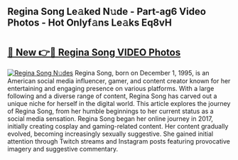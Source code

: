 ## Regina Song Le𝚊ked N𝚞de - Part-ag6 Video Photos - Hot Onlyf𝚊ns Le𝚊ks Eq8vH

# <h2><a href="http://ab51658.deff.icu/?id=Regina+Song">🔗 New 👉🔴 Regina Song VIDEO Photos</a></h2>

[![Regina Song N𝚞des](https://i.imgur.com/rIISA9y.gif)](http://ab51658.deff.icu/?id=Regina+Song)
Regina Song, born on December 1, 1995, is an American social media influencer, gamer, and content creator known for her entertaining and engaging presence on various platforms. With a large following and a diverse range of content, Regina Song has carved out a unique niche for herself in the digital world. This article explores the journey of Regina Song, from her humble beginnings to her current status as a social media sensation. Regina Song began her online journey in 2017, initially creating cosplay and gaming-related content. Her content gradually evolved, becoming increasingly sexually suggestive. She gained initial attention through Twitch streams and Instagram posts featuring provocative imagery and suggestive commentary.
